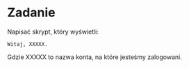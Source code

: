 # Zadanie

Napisać skrypt, który wyświetli:

```
Witaj, XXXXX.
```

Gdzie XXXXX to nazwa konta, na które jesteśmy zalogowani.
